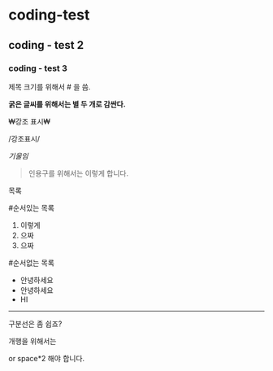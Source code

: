 # coding-test

## coding - test 2

### coding - test 3 

제목 크기를 위해서 # 을 씀.

**굵은 글씨를 위해서는 별 두 개로 감싼다.**

₩강조 표시₩

/강조표시/

*기울임*

> 인용구를 위해서는 이렇게 합니다.

목록

#순서있는 목록
1. 이렇게
2. 으짜
3. 으짜

#순서없는 목록
- 안녕하세요
- 안녕하세요
- HI

---

구분선은 좀 쉽죠?

개행을 위해서는 <br/>

or  space*2 해야 합니다.
